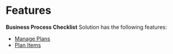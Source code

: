 # Features

**Business Process Checklist** Solution has the following features:

* [Manage Plans](https://docs.inogic.com/business-process-checklist/features/manage-plans)
* [Plan Items](https://docs.inogic.com/business-process-checklist/features/user-plans)
